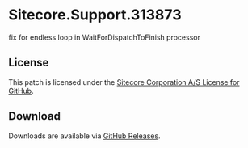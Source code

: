 # Sitecore.Support.313873
fix for endless loop in WaitForDispatchToFinish processor

## License  
This patch is licensed under the [Sitecore Corporation A/S License for GitHub](https://github.com/sitecoresupport/Sitecore.Support.313873/blob/master/LICENSE).  

## Download  
Downloads are available via [GitHub Releases](https://github.com/sitecoresupport/Sitecore.Support.313873/releases).  
